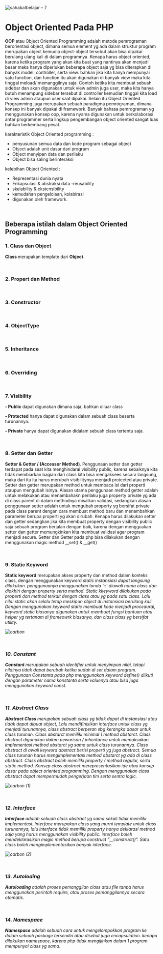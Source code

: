 ![sahabatbelajar – 7](https://user-images.githubusercontent.com/50074126/88798051-797e2600-d1ce-11ea-804d-a8d0a496798b.png)


<h1>Object Oriented Pada PHP</h1>
<p><b>OOP</b> atau Object Oriented Programming adalah metode pemrograman berorientasi object, dimana semua element yg ada dalam struktur program merupakan object kemudia object-object tersebut akan bisa dipakai berulang ulang kali di dalam programnya. Kenapa harus object oriented, karena ketika program yang akan kita buat yang nantinya akan menjadi besar maka hanya diperlukan beberapa object saja yg bisa diterapkan di banyak model, controller, serta view. bahkan jika kita hanya mempunyai satu function, dan function itu akan digunakan di banyak view maka kita tinggal meload/ memanggilnya saja. Contoh ketika kita membuat sebuah sidebar dan akan digunakan untuk view admin juga user, maka kita hanya butuh menampung sidebar tersebut di controller kemudian tinggal kita load di view admin ataupun user saat dipakai. Selain itu Object Oriented Programming juga merupakan sebuah paradigma pemrograman, dimana konsep ini banyak dipakai di framework. Banyak bahasa pemrograman yg menggunakan konsep oop, karena nyama digunakan untuk berkolaborasi antar programmer serta lingkup pengembangan object oriented sangat luas bahkan berkembang pesat.

karakteristik Object Oriented programming : 
- penyusunan semua data dan kode program sebagai object
- Object adalah unit dasar dari program
- Object menyipan data dan perilaku
- Object bisa saling berinteraksi

kelebihan Object Oriented :
- Representasi dunia nyata
- Enkapsulasi & abstraksi data
-reusability
- skalability & ekstensibility
- kemudahan pengelolaan, kolabirasi
- digunakan oleh framework.
</p>
<br>

<h2>Beberapa istilah dalam Object Oriented Programming</h2>
<h3>1. Class dan Object</h3>
<p><b>Class </b>merupakan template dari <b>Object</b>. </p>
<br>
<h3>2. Propert dan Method</h3>
<br>
<h3>3. Constructor</h3>
<br>
<h3>4. ObjectType</h3>
<br>
<h3>5. Inheritance</h3>
<br>
<h3>6. Overriding</h3>
<br>
<h3>7. Visibility</h3>
<p><b>- Public</b> dapat digunakan dimana saja, bahkan diluar class</p>
<p><b>- Protected</b> hanya dapat digunakan dalam sebuah class beserta turunannya.</p>
<p><b>- Private</b> hanya dapat digunakan didalam sebuah class tertentu saja.</p>
<br>
<h3>8. Setter dan Getter</h3>
<p><b>Setter & Getter / (Accessor Method)</b>.
Penggunaan setter dan getter terdapat pada saat kita menghindarai visibility public, karena sebaiknya kita tidak membiarkan bagian dari class kita bisa mengaksees secara langsung, maka dari itu ita harus merubah visibilitynya menjadi protected atau private. Setter dan getter merupakan method untuk membaca isi dari properti ataupun mengubah isinya. Alasan utama penggunaan method getter adalah untuk melakukan atau menambahakn perilaku juga property private yg ada di class parent di dalam methodnya misalkan validasi, sedangkan alasan penggunaan setter adalah untuk mengubah property yg bersifat private pada class parent dengan cara membuat method baru dan menambahkan parameter berupa properti yg akan dirubah. Kenapa harus dilakukan setter dan getter sedangkan jika kita membuat property dengan visibility public saja sebuah program berjalan dengan baik, karena dengan mengguakan setter dan getter memungkinkan kita membuat validasi agar program menjadi secure. Setter dan Getter pada php bisa dilakukan dengan menggunakan magic method __set() & __get() </p>
<br>
<h3>9. Static Keyword</h3>
<p><b>Static keyword</b> merupakan akses property dan method dalam konteks class, dengan menggunakan keyword <i>static<i> instansiasi dapat langsung dilakukan. penggunaanya menggunakan tanda '::' diawali nama class dan diakhiri dengan property serta method. Static kkeyword dilakukan pada properti dan method terkait dengan class atau yg pada satu class. Lalu nilai static akan selalu tetap meskipun object di instansiasi berulang kali. Dengan menggunakan keyword static membuat kode menjadi procedural, keyword static biasanya digunakan untuk membuat fungsi bantuan atau helper yg tertanam di frameowrk biasanya, dan class class yg bersifat utility.</p>

![carbon](https://user-images.githubusercontent.com/50074126/88805683-a84dc980-d1d9-11ea-82ab-b6a3e966cf0a.png)


<br>
<h3>10. Constant</h3>
<p><b>Constant </b>merupakan sebuah identifier untuk menyimpan nilai, tetapi nilainya tidak dapat berubah ketika sudah di set dalam program. Penggunaan Constanta pada php menggunakan keyword <i>define()</i> diikuti dengan parameter nama konstanta serta valuenya atau bisa juga menggunakan keyword <i>const</i>.</p>
<br>
<h3>11. Abstract Class</h3>
<p><b>Abstract Class </b>merupakan sebuah class yg tidak dapat di instansiasi atau tidak dapat dibuat object, Lalu mendifinisikan interface untuk class yg menjadi turunannya, class abstract berperan sbg kerangka dasar untuk class turunan. Class abstarct memiliki minimal 1 method abstarct. Class abstract digunakan dalam pewarisan / inheritance untuk memaksakan implementasi method abstarct yg sama untuk class turunannya. Class abstract di awali keyword abstract berisi properti yg juga abstract. Semua class turunan harus mengimplementasi method abstarct yg ada di class abstract. Class abstract boleh memiliki property / method regular, serta static method. Konsep class abstract merepresentasikan ide atau konsep dasar pada object oriented programming. Dengan menggunakan class abstract dapat mempermudah pengerjaan tim serta sentra logic.</p>

![carbon (1)](https://user-images.githubusercontent.com/50074126/88815870-054f7c80-d1e6-11ea-87de-3ec37ed10f6b.png)


<br>
<h3>12. Interface</h3>
<p><b>Interface</b> adalah sebuah class abstract yg sama sekali tidak memiliki implementasi. Interface merupakan class yang murni template untuk class turunannya, lalu interface tidak memiliki property hanya deklarasi method saja yang harus menggunakan visibility public. interface boleh mendeklarasikan magic method berupa construct "__construct()". Satu class boleh mengimplementasikan banyak interface.</p>

![carbon (2)](https://user-images.githubusercontent.com/50074126/88920776-9af71480-d297-11ea-8fb5-8d1c8f42c896.png)


<br>
<h3>13. Autoloding</h3>
<p><b>Autoloading </b>adalah proses pemanggilan class atau file tanpa harus menggunakan perintah require, atau proses pemanggilannya secara otomatis.</p>
<br>
<h3>14. Namespace</h3>
<p><b>Namespace</b> adalah sebuah cara untuk mengelompokkan program ke dalam sebuah package tersendiri atau disebut juga encapsulation. kenapa dilakukan namespace, karena php tidak mengijinkan dalam 1 program mempunyai class yg sama.</p>
<br>
